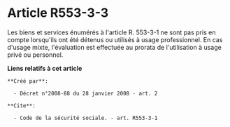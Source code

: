 # Article R553-3-3

Les biens et services énumérés à l'article R. 553-3-1 ne sont pas pris en compte lorsqu'ils ont été détenus ou utilisés à
usage professionnel. En cas d'usage mixte, l'évaluation est effectuée au prorata de l'utilisation à usage privé ou personnel.

**Liens relatifs à cet article**

	**Créé par**:

	  - Décret n°2008-88 du 28 janvier 2008 - art. 2

	**Cite**:

	  - Code de la sécurité sociale. - art. R553-3-1
